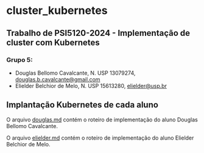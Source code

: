 # cluster_kubernetes

## Trabalho de PSI5120-2024 - Implementação de cluster com Kubernetes

### Grupo 5: 
- Douglas Bellomo Cavalcante, N. USP 13079274, douglas.b.cavalcante@gmail.com
- Elielder Belchior de Melo, N. USP 15613280, elielder@usp.br

## Implantação Kubernetes de cada aluno

O arquivo [douglas.md](douglas.md) contém o roteiro de implementação do aluno Douglas Bellomo Cavalcante.

O arquivo [elielder.md](elielder.md) contém o roteiro de implementação do aluno Elielder Belchior de Melo.
